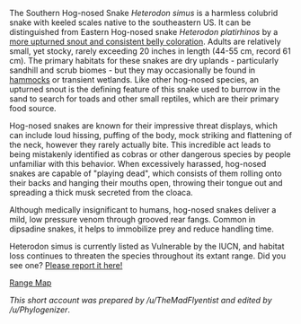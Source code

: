 The Southern Hog-nosed Snake *Heterodon simus* is a harmless colubrid snake with keeled scales native to the southeastern US. It can be distinguished from Eastern Hog-nosed snake *Heterodon platirhinos* by a [more upturned snout and consistent belly coloration](http://projectsimusflorida.synthasite.com/eastern-hognose-comparison.php). Adults are relatively small, yet stocky, rarely exceeding 20 inches in length (44-55 cm, record 61 cm). The primary habitats for these snakes are dry uplands - particularly sandhill and scrub biomes - but they may occasionally be found in [hammocks](https://goo.gl/NZbhGh) or transient wetlands. Like other hog-nosed species, an upturned snout is the defining feature of this snake used to burrow in the sand to search for toads and other small reptiles, which are their primary food source.
 
Hog-nosed snakes are known for their impressive threat displays, which can include loud hissing, puffing of the body, mock striking and flattening of the neck, however they rarely actually bite. This incredible act leads to being mistakenly identified as cobras or other dangerous species by people unfamiliar with this behavior. When excessively harassed, hog-nosed snakes are capable of "playing dead", which consists of them rolling onto their backs and hanging their mouths open, throwing their tongue out and spreading a thick musk secreted from the cloaca.
 
Although medically insignificant to humans, hog-nosed snakes deliver a mild, low pressure venom through grooved rear fangs. Common in dipsadine snakes, it helps to immobilize prey and reduce handling time. 

Heterodon simus is currently listed as Vulnerable by the IUCN, and habitat loss continues to threaten the species throughout its extant range. Did you see one? [Please report it here!](https://public.myfwc.com/fwri/raresnakes/GetLatLong.aspx?id=shn)

[Range Map](http://explorer.natureserve.org/imagerepository/GetImage?SRC=6&BATCH=50&FMT=gif&RES=600X615&NAME=heterodon_simus)

*This short account was prepared by /u/TheMadFlyentist and edited by /u/Phylogenizer*.

